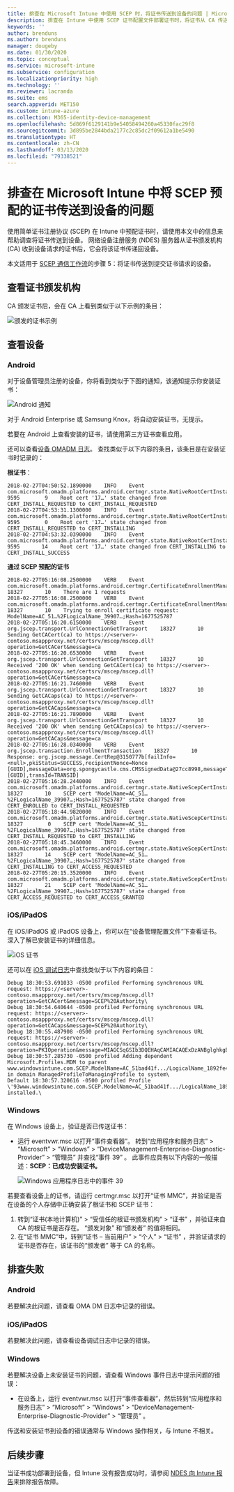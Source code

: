 ```yaml
---
title: 排查在 Microsoft Intune 中使用 SCEP 时，将证书传送到设备的问题 | Microsoft Docs
description: 排查在 Intune 中使用 SCEP 证书配置文件部署证书时，将证书从 CA 传送到设备的问题。
keywords: ''
author: brenduns
ms.author: brenduns
manager: dougeby
ms.date: 01/30/2020
ms.topic: conceptual
ms.service: microsoft-intune
ms.subservice: configuration
ms.localizationpriority: high
ms.technology: ''
ms.reviewer: lacranda
ms.suite: ems
search.appverid: MET150
ms.custom: intune-azure
ms.collection: M365-identity-device-management
ms.openlocfilehash: 5d869f6129141b9e54058494260a45330fac29f8
ms.sourcegitcommit: 3d895be2844bda2177c2c85dc2f09612a1be5490
ms.translationtype: HT
ms.contentlocale: zh-CN
ms.lasthandoff: 03/13/2020
ms.locfileid: "79338521"
---
```

# <a name="troubleshoot-the-delivery-of-certificates-provisioned-by-scep-to-devices-in-microsoft-intune"></a>排查在 Microsoft Intune 中将 SCEP 预配的证书传送到设备的问题

使用简单证书注册协议 (SCEP) 在 Intune 中预配证书时，请使用本文中的信息来帮助调查将证书传送到设备。 网络设备注册服务 (NDES) 服务器从证书颁发机构 (CA) 收到设备请求的证书后，它会将该证书传递回设备。

本文适用于 [SCEP 通信工作流](troubleshoot-scep-certificate-profiles.md)的步骤 5：将证书传送到提交证书请求的设备。

## <a name="review-the-certification-authority"></a>查看证书颁发机构

CA 颁发证书后，会在 CA 上看到类似于以下示例的条目：

![颁发的证书示例](../protect/media/troubleshoot-scep-certificate-delivery/certificate-authority.png)

## <a name="review-the-device"></a>查看设备

### <a name="android"></a>Android

对于设备管理员注册的设备，你将看到类似于下图的通知，该通知提示你安装证书：

![Android 通知](../protect/media/troubleshoot-scep-certificate-delivery/android-notification.png)

对于 Android Enterprise 或 Samsung Knox，将自动安装证书，无提示。

若要在 Android 上查看安装的证书，请使用第三方证书查看应用。

还可以查看[设备 OMADM 日志](troubleshoot-scep-certificate-profiles.md#logs-for-android-devices)。 查找类似于以下内容的条目，该条目是在安装证书时记录的：

**根证书**：

```
2018-02-27T04:50:52.1890000    INFO    Event     com.microsoft.omadm.platforms.android.certmgr.state.NativeRootCertInstallStateMachine     9595        9    Root cert '17…' state changed from CERT_INSTALL_REQUESTED to CERT_INSTALL_REQUESTED
2018-02-27T04:53:31.1300000    INFO    Event     com.microsoft.omadm.platforms.android.certmgr.state.NativeRootCertInstallStateMachine     9595        0    Root cert '17…' state changed from CERT_INSTALL_REQUESTED to CERT_INSTALLING
2018-02-27T04:53:32.0390000    INFO    Event     com.microsoft.omadm.platforms.android.certmgr.state.NativeRootCertInstallStateMachine     9595       14    Root cert '17…' state changed from CERT_INSTALLING to CERT_INSTALL_SUCCESS
```

**通过 SCEP 预配的证书**

```
2018-02-27T05:16:08.2500000    VERB    Event     com.microsoft.omadm.platforms.android.certmgr.CertificateEnrollmentManager    18327       10    There are 1 requests
2018-02-27T05:16:08.2500000    VERB    Event     com.microsoft.omadm.platforms.android.certmgr.CertificateEnrollmentManager    18327       10    Trying to enroll certificate request: ModelName=AC_51…%2FLogicalName_39907…;Hash=1677525787
2018-02-27T05:16:20.6150000    VERB    Event     org.jscep.transport.UrlConnectionGetTransport    18327       10    Sending GetCACert(ca) to https://<server>-contoso.msappproxy.net/certsrv/mscep/mscep.dll?operation=GetCACert&message=ca
2018-02-27T05:16:20.6530000    VERB    Event     org.jscep.transport.UrlConnectionGetTransport    18327       10    Received '200 OK' when sending GetCACert(ca) to https://<server>-contoso.msappproxy.net/certsrv/mscep/mscep.dll?operation=GetCACert&message=ca
2018-02-27T05:16:21.7460000    VERB    Event     org.jscep.transport.UrlConnectionGetTransport    18327       10    Sending GetCACaps(ca) to https://<server>-contoso.msappproxy.net/certsrv/mscep/mscep.dll?operation=GetCACaps&message=ca
2018-02-27T05:16:21.7890000    VERB    Event     org.jscep.transport.UrlConnectionGetTransport    18327       10    Received '200 OK' when sending GetCACaps(ca) to https://<server>-contoso.msappproxy.net/certsrv/mscep/mscep.dll?operation=GetCACaps&message=ca
2018-02-27T05:16:28.0340000    VERB    Event     org.jscep.transaction.EnrollmentTransaction    18327       10    Response: org.jscep.message.CertRep@3150777b[failInfo=<null>,pkiStatus=SUCCESS,recipientNonce=Nonce [GUID],messageData=org.spongycastle.cms.CMSSignedData@27cc8998,messageType=CERT_REP,senderNonce=Nonce [GUID],transId=TRANSID]
2018-02-27T05:16:28.2440000    INFO    Event     com.microsoft.omadm.platforms.android.certmgr.state.NativeScepCertInstallStateMachine    18327       10    SCEP cert 'ModelName=AC_51…%2FLogicalName_39907…;Hash=1677525787' state changed from CERT_ENROLLED to CERT_INSTALL_REQUESTED
2018-02-27T05:18:44.9820000    INFO    Event     com.microsoft.omadm.platforms.android.certmgr.state.NativeScepCertInstallStateMachine    18327        0    SCEP cert 'ModelName=AC_51…%2FLogicalName_39907…;Hash=1677525787' state changed from CERT_INSTALL_REQUESTED to CERT_INSTALLING
2018-02-27T05:18:45.3460000    INFO    Event     com.microsoft.omadm.platforms.android.certmgr.state.NativeScepCertInstallStateMachine    18327       14    SCEP cert 'ModelName=AC_51…%2FLogicalName_39907…;Hash=1677525787' state changed from CERT_INSTALLING to CERT_ACCESS_REQUESTED
2018-02-27T05:20:15.3520000    INFO    Event     com.microsoft.omadm.platforms.android.certmgr.state.NativeScepCertInstallStateMachine    18327       21    SCEP cert 'ModelName=AC_51…%2FLogicalName_39907…;Hash=1677525787' state changed from CERT_ACCESS_REQUESTED to CERT_ACCESS_GRANTED
```

### <a name="iosipados"></a>iOS/iPadOS

在 iOS/iPadOS 或 iPadOS 设备上，你可以在“设备管理配置文件”下查看证书。 深入了解已安装证书的详细信息。

![iOS 证书](../protect/media/troubleshoot-scep-certificate-delivery/ios-certificate.png)

还可以在 [iOS 调试日志](troubleshoot-scep-certificate-profiles.md#logs-for-ios-and-ipados-devices)中查找类似于以下内容的条目：

```
Debug 18:30:53.691033 -0500 profiled Performing synchronous URL request: https://<server>-contoso.msappproxy.net/certsrv/mscep/mscep.dll?operation=GetCACert&message=SCEP%20Authority\  
Debug 18:30:54.640644 -0500 profiled Performing synchronous URL request: https://<server>-contoso.msappproxy.net/certsrv/mscep/mscep.dll?operation=GetCACaps&message=SCEP%20Authority\ 
Debug 18:30:55.487908 -0500 profiled Performing synchronous URL request: https://<server>-contoso.msappproxy.net/certsrv/mscep/mscep.dll?operation=PKIOperation&message=MIAGCSqGSIb3DQEHAqCAMIACAQExDzANBglghkgBZQMEAgMFADCABgkqhkiG9w0BBwGggCSABIIZfzCABgkqhkiG9w0BBwOggDCAAgEAMYIBgjCCAX4CAQAwZjBPMRUwEwYKCZImiZPyLGQBGRYFbG9jYWwxHDAaBgoJkiaJk/IsZAEZFgxmb3VydGhjb2ZmZWUxGDAWBgNVBAMTD0ZvdXJ0aENvZmZlZSBDQQITaAAAAAmaneVjEPlcTwAAAAAACTANBgkqhkiG9w0BAQEFAASCAQCqfsOYpuBToerQLkw/tl4tH9E+97TBTjGQN9NCjSgb78fF6edY0pNDU+PH4RB356wv3rfZi5IiNrVu5Od4k6uK4w0582ZM2n8NJFRY7KWSNHsmTIWlo/Vcr4laAtq5rw+CygaYcefptcaamkjdLj07e/Uk4KsetGo7ztPVjSEFwfRIfKv474dLDmPqp0ZwEWRQG 
Debug 18:30:57.285730 -0500 profiled Adding dependent Microsoft.Profiles.MDM to parent www.windowsintune.com.SCEP.ModelName=AC_51bad41f.../LogicalName_1892fe4c...;Hash=-912418295 in domain ManagedProfileToManagingProfile to system\ 
Default 18:30:57.320616 -0500 profiled Profile \'93www.windowsintune.com.SCEP.ModelName=AC_51bad41f.../LogicalName_1892fe4c...;Hash=-912418295\'94 installed.\ 
```

### <a name="windows"></a>Windows

在 Windows 设备上，验证是否已传送证书：

- 运行 eventvwr.msc  以打开“事件查看器”。 转到“应用程序和服务日志”   > “Microsoft”   > “Windows”   > “DeviceManagement-Enterprise-Diagnostic-Provider”   > “管理员”  并查找“事件 39”  。 此事件应具有以下内容的一般描述：**SCEP：已成功安装证书。**

   ![Windows 应用程序日志中的事件 39](../protect/media/troubleshoot-scep-certificate-delivery/device-app-log.png)

若要查看设备上的证书，请运行 certmgr.msc  以打开“证书 MMC”，并验证是否在设备的个人存储中正确安装了根证书和 SCEP 证书：

   1. 转到“证书(本地计算机)”   > “受信任的根证书颁发机构”   > “证书”  ，并验证来自 CA 的根证书是否存在。 “颁发对象”  和“颁发者”  的值将相同。
   2. 在“证书 MMC”中，转到“证书 – 当前用户”   > “个人”   > “证书”  ，并验证请求的证书是否存在，该证书的“颁发者”  等于 CA 的名称。

## <a name="troubleshoot-failures"></a>排查失败

### <a name="android"></a>Android

若要解决此问题，请查看 OMA DM 日志中记录的错误。

### <a name="iosipados"></a>iOS/iPadOS

若要解决此问题，请查看设备调试日志中记录的错误。

### <a name="windows"></a>Windows

若要解决设备上未安装证书的问题，请查看 Windows 事件日志中提示问题的错误：

- 在设备上，运行 eventvwr.msc  以打开“事件查看器”，然后转到“应用程序和服务日志”   > “Microsoft”   > “Windows”   > “DeviceManagement-Enterprise-Diagnostic-Provider”   > “管理员”  。

传送和安装证书到设备的错误通常与 Windows 操作相关，与 Intune 不相关。

## <a name="next-steps"></a>后续步骤

当证书成功部署到设备，但 Intune 没有报告成功时，请参阅 [NDES 向 Intune 报告](troubleshoot-scep-certificate-reporting.md)来排除报告故障。
